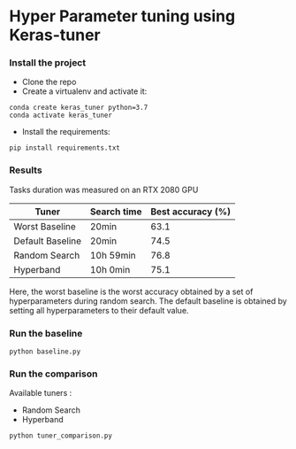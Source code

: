 # Hyper Parameter tuning using Keras-tuner


### Install the project
- Clone the repo
- Create a virtualenv and activate it:
```
conda create keras_tuner python=3.7
conda activate keras_tuner
```
- Install the requirements:
```
pip install requirements.txt
```


### Results

Tasks duration was measured on an RTX 2080 GPU

| Tuner                 | Search time   | Best accuracy (%) |
|-----------------------|---------------|-------------------|
| Worst Baseline       | 20min | 63.1             |
| Default Baseline      | 20min | 74.5              |
| Random Search         | 10h 59min  | 76.8              |
| Hyperband             | 10h 0min   | 75.1              |

Here, the worst baseline is the worst accuracy obtained by a set of hyperparameters 
during random search.
The default baseline is obtained by setting all hyperparameters to their default value.

### Run the baseline

```
python baseline.py
```

### Run the comparison
Available tuners :

- Random Search
- Hyperband

```
python tuner_comparison.py
```
